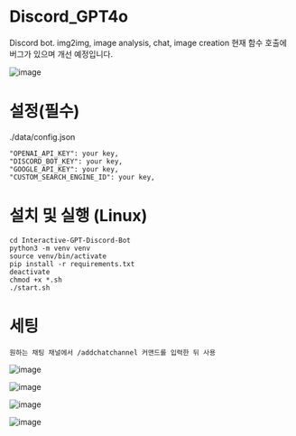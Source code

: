 # Discord_GPT4o
Discord bot. img2img, image analysis, chat, image creation
현재 함수 호출에 버그가 있으며 개선 예정입니다.

![image](https://github.com/SolusJ/Discord_GPT4o/assets/36412182/2c4a0e8d-009a-4636-9524-3d09888e23d3)

# 설정(필수)
./data/config.json
```
"OPENAI_API_KEY": your key,
"DISCORD_BOT_KEY": your key,
"GOOGLE_API_KEY": your key,
"CUSTOM_SEARCH_ENGINE_ID": your key,
```
# 설치 및 실행 (Linux)
```
cd Interactive-GPT-Discord-Bot
python3 -m venv venv
source venv/bin/activate
pip install -r requirements.txt
deactivate
chmod +x *.sh
./start.sh
```

# 세팅
```
원하는 채팅 채널에서 /addchatchannel 커맨드를 입력한 뒤 사용
```
![image](https://github.com/SolusJ/Discord_GPT4o/assets/36412182/b540a65c-9e4d-4947-bc95-e8fc07d16d2d)

![image](https://github.com/SolusJ/Discord_GPT4o/assets/36412182/1d315839-0cfe-43e8-9258-ea808d1af561)

![image](https://github.com/SolusJ/Discord_GPT4o/assets/36412182/c2692ad7-ae3a-41ef-972e-18cef3f4d205)

![image](https://github.com/SolusJ/Discord_GPT4o/assets/36412182/e8035586-7189-444b-9cf5-91a589374d78)
